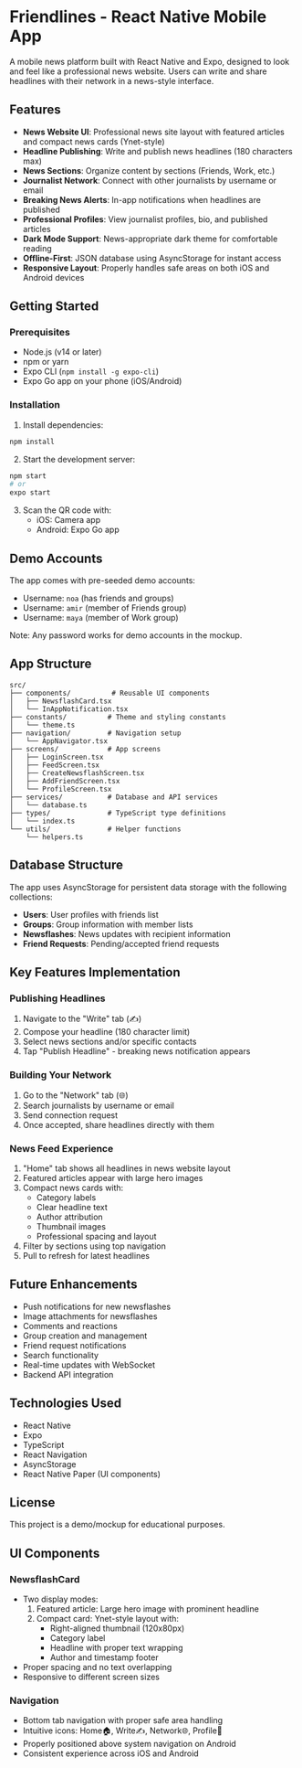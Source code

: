 # Friendlines - React Native Mobile App

A mobile news platform built with React Native and Expo, designed to look and feel like a professional news website. Users can write and share headlines with their network in a news-style interface.

## Features

- **News Website UI**: Professional news site layout with featured articles and compact news cards (Ynet-style)
- **Headline Publishing**: Write and publish news headlines (180 characters max)
- **News Sections**: Organize content by sections (Friends, Work, etc.)
- **Journalist Network**: Connect with other journalists by username or email
- **Breaking News Alerts**: In-app notifications when headlines are published
- **Professional Profiles**: View journalist profiles, bio, and published articles
- **Dark Mode Support**: News-appropriate dark theme for comfortable reading
- **Offline-First**: JSON database using AsyncStorage for instant access
- **Responsive Layout**: Properly handles safe areas on both iOS and Android devices

## Getting Started

### Prerequisites

- Node.js (v14 or later)
- npm or yarn
- Expo CLI (`npm install -g expo-cli`)
- Expo Go app on your phone (iOS/Android)

### Installation

1. Install dependencies:
```bash
npm install
```

2. Start the development server:
```bash
npm start
# or
expo start
```

3. Scan the QR code with:
   - iOS: Camera app
   - Android: Expo Go app

## Demo Accounts

The app comes with pre-seeded demo accounts:

- Username: `noa` (has friends and groups)
- Username: `amir` (member of Friends group)
- Username: `maya` (member of Work group)

Note: Any password works for demo accounts in the mockup.

## App Structure

```
src/
├── components/          # Reusable UI components
│   ├── NewsflashCard.tsx
│   └── InAppNotification.tsx
├── constants/          # Theme and styling constants
│   └── theme.ts
├── navigation/         # Navigation setup
│   └── AppNavigator.tsx
├── screens/            # App screens
│   ├── LoginScreen.tsx
│   ├── FeedScreen.tsx
│   ├── CreateNewsflashScreen.tsx
│   ├── AddFriendScreen.tsx
│   └── ProfileScreen.tsx
├── services/           # Database and API services
│   └── database.ts
├── types/              # TypeScript type definitions
│   └── index.ts
└── utils/              # Helper functions
    └── helpers.ts
```

## Database Structure

The app uses AsyncStorage for persistent data storage with the following collections:

- **Users**: User profiles with friends list
- **Groups**: Group information with member lists
- **Newsflashes**: News updates with recipient information
- **Friend Requests**: Pending/accepted friend requests

## Key Features Implementation

### Publishing Headlines
1. Navigate to the "Write" tab (✍️)
2. Compose your headline (180 character limit)
3. Select news sections and/or specific contacts
4. Tap "Publish Headline" - breaking news notification appears

### Building Your Network
1. Go to the "Network" tab (🌐)
2. Search journalists by username or email
3. Send connection request
4. Once accepted, share headlines directly with them

### News Feed Experience
1. "Home" tab shows all headlines in news website layout
2. Featured articles appear with large hero images
3. Compact news cards with:
   - Category labels
   - Clear headline text
   - Author attribution
   - Thumbnail images
   - Professional spacing and layout
4. Filter by sections using top navigation
5. Pull to refresh for latest headlines

## Future Enhancements

- Push notifications for new newsflashes
- Image attachments for newsflashes
- Comments and reactions
- Group creation and management
- Friend request notifications
- Search functionality
- Real-time updates with WebSocket
- Backend API integration

## Technologies Used

- React Native
- Expo
- TypeScript
- React Navigation
- AsyncStorage
- React Native Paper (UI components)

## License

This project is a demo/mockup for educational purposes. 

## UI Components

### NewsflashCard
- Two display modes:
  1. Featured article: Large hero image with prominent headline
  2. Compact card: Ynet-style layout with:
     - Right-aligned thumbnail (120x80px)
     - Category label
     - Headline with proper text wrapping
     - Author and timestamp footer
- Proper spacing and no text overlapping
- Responsive to different screen sizes

### Navigation
- Bottom tab navigation with proper safe area handling
- Intuitive icons: Home🏠, Write✍️, Network🌐, Profile👤
- Properly positioned above system navigation on Android
- Consistent experience across iOS and Android 